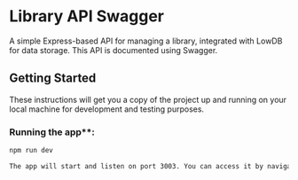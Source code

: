 # Library API Swagger

A simple Express-based API for managing a library, integrated with LowDB for data storage. This API is documented using Swagger.

## Getting Started

These instructions will get you a copy of the project up and running on your local machine for development and testing purposes.

### Running the app**:
   ```bash
   npm run dev

The app will start and listen on port 3003. You can access it by navigating to `http://localhost:3003/api-docs` in your web browser.
